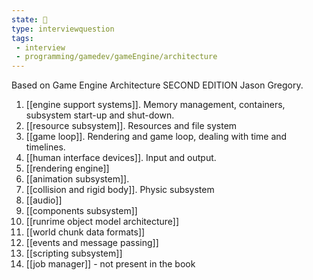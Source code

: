 ```yaml
---
state: 🌱
type: interviewquestion
tags:
 - interview 
 - programming/gamedev/gameEngine/architecture 
---
```


Based on Game Engine Architecture SECOND EDITION Jason Gregory.

1. [[engine support systems]]. Memory management, containers, subsystem start-up and shut-down.
2. [[resource subsystem]]. Resources and file system
3. [[game loop]]. Rendering and game loop, dealing with time and timelines.
4. [[human interface devices]]. Input and output.
5. [[rendering engine]]
6. [[animation subsystem]]. 
7. [[collision and rigid body]]. Physic subsystem
8. [[audio]]
9. [[components subsystem]]
10. [[runrime object model architecture]]
11. [[world chunk data formats]]
12. [[events and message passing]]
13. [[scripting subsystem]]
14. [[job manager]] - not present in the book

